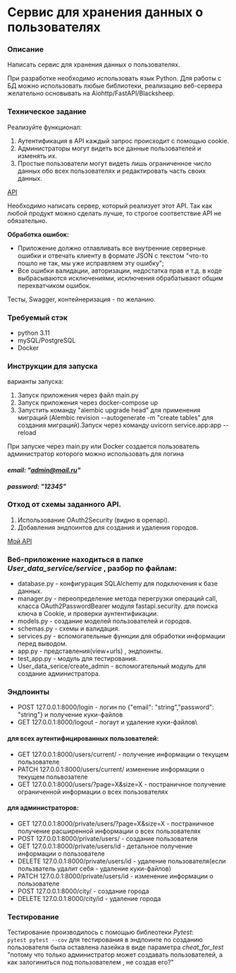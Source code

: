 # Сервис для хранения данных о пользователях


### Описание

Написать сервис для хранения данных о пользователях.

При разработке необходимо использовать язык Python. Для работы с БД можно использовать любые библиотеки, реализацию веб-сервера желательно основывать на Aiohttp/FastAPI/Blacksheep.
### Техническое задание

<aside>
Реализуйте функционал:

1. Аутентификация в API каждый запрос происходит с помощью cookie.
2. Администраторы могут видеть все данные пользователей и изменять их.
3. Простые пользователи могут видеть лишь ограниченное число данных обо всех
пользователях и редактировать часть своих данных.
</aside>

[API](https://file.notion.so/f/f/0771f0bb-b4cb-4a14-bc05-94cbd33fc70d/a24643b8-7bff-4195-b5fb-461da2271b4f/kefir_python_junior_test.json?id=cad56bab-4497-485e-b1ed-9c2834ef9ed9&table=block&spaceId=0771f0bb-b4cb-4a14-bc05-94cbd33fc70d&expirationTimestamp=1702290674374&signature=BlcVBj_grI50aoNshwPgTWo7pC_IiX1QRQp-Euj58TA&downloadName=kefir_python_junior_test.json)

Необходимо написать сервер, который реализует этот API.
Так как любой продукт можно сделать лучше, то строгое соответствие API не обязательно.

**Обработка ошибок:**

- Приложение должно отлавливать все внутренние серверные ошибки и отвечать клиенту
в формате JSON с текстом "что-то пошло не так, мы уже исправляем эту ошибку";
- Все ошибки валидации, авторизации, недостатка прав и т.д. в коде выбрасываются
исключениями, исключения обрабатывают общим перехватчиком ошибок.

Тесты, Swagger, контейнеризация - по желанию.
### Требуемый стэк

- python 3.11
- mySQL/PostgreSQL
- Docker

### Инструкции для запуска
варианты запуска:
1. Запуск приложения через файл main.py
2. Запуск приложения через docker-compose up
3. Запустить команду "alembic upgrade head" для применения миграций 
(Alembic revision --autogenerate -m "create tables" для создания миграций).Запуск через команду uvicorn service.app:app --reload

При запуске через main.py или Docker создается пользователь администратор которого можно использовать для логина 
#### _email: "admin@mail.ru"_
#### _password: "12345"_ 

### Отход от схемы заданного API.
1. Использование OAuth2Security (видно в openapi).
2. Добавления эндпоинтов для создания и удаления городов.

[Мой API](https://github.com/Twicheg/Users_data_service/blob/main/my_openapi.json)

### Веб-приложение находиться в папке _User_data_service/service_ , разбор по файлам:
* database.py - конфигурация SQLAlchemy для подключения к базе данных.
* manager.py - переопределение метода перегрузки операций call, класса OAuth2PasswordBearer модуля fastapi.security.
для поиска ключа в Cookie, и проверки аунтентификации. 
* models.py - создание моделей пользователей и городов.
* schemas.py - схемы и валидация.
* services.py - вспомогательные функции для обработки информации перед выводом.
* app.py - представления(view+urls) , эндпоинты.
* test_app.py - модуль для тестирования.
* User_data_serice/create_admin - вспомогательный модуль для создание администратора.


### Эндпоинты
* POST 127.0.0.1:8000/login - логин по {"email": "string","password": "string"} и получение куки-файлов
* GET 127.0.0.1:8000/logout - логаут и удаление куки-файлов\
#### для всех аутентифицированных пользователей:
* GET 127.0.0.1:8000/users/current/ - получение информации о текущем пользователе
* PATCH 127.0.0.1:8000/users/current/ изменение информации о текущем польвозателе
* GET 127.0.0.1:8000/users/?page=X&size=X - постраничное получение ограниченной информации о всех пользователях
#### для администраторов:
* GET 127.0.0.1:8000/private/users/?page=X&size=X - постраничное получение расширенной информации о всех пользователях
* POST 127.0.0.1:8000/private/users/ - cоздание пользователя
* GET 127.0.0.1:8000/private/users/id - детальное получение информации о пользователе
* DELETE 127.0.0.1:8000/private/users/id - удаление пользователя(если пользватель удалит себя - удаление куки-файлов)
* PATCH 127.0.0.1:8000/private/users/id - изменение информации о пользователе
* POST 127.0.0.1:8000/city/ - создание города
* DELETE 127.0.0.1:8000/city/id - удаление города

### Тестирование

Тестирование производилось с помощью библеотеки _Pytest_:\
`pytest
pytest --cov`
для тестирования в эндпоинте по созданию пользователя была оставлена лазейка в виде параметра _cheat_for_test_
"потому что только администратор может создавать пользователей, а как залогиниться под пользователем , не создав его?"





